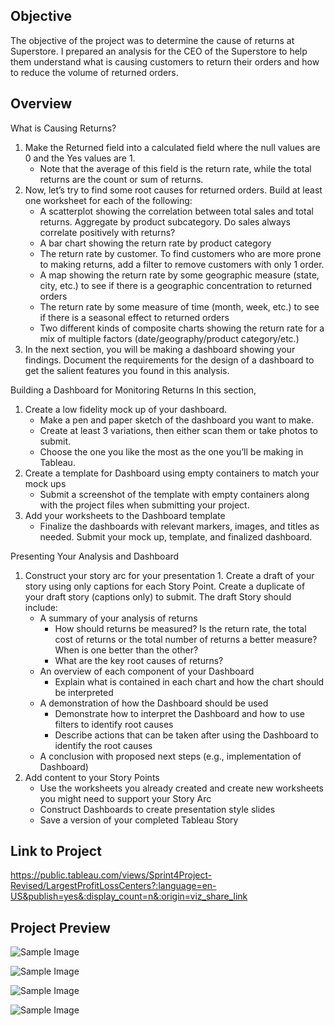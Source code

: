 ## Objective
The objective of the project was to determine the cause of returns at Superstore. I prepared an analysis for the CEO of the Superstore to help them understand what is causing customers to return their orders and how to reduce the volume of returned orders.

## Overview
What is Causing Returns?

1. Make the Returned field into a calculated field where the null values are 0 and the Yes values are 1.
    - Note that the average of this field is the return rate, while the total returns are the count or sum of returns.
3. Now, let’s try to find some root causes for returned orders. Build at least one worksheet for each of the following:
    - A scatterplot showing the correlation between total sales and total returns. Aggregate by product subcategory. Do sales always correlate positively with returns?
    - A bar chart showing the return rate by product category
    - The return rate by customer. To find customers who are more prone to making returns, add a filter to remove customers with only 1 order.
    - A map showing the return rate by some geographic measure (state, city, etc.) to see if there is a geographic concentration to returned orders
    - The return rate by some measure of time (month, week, etc.) to see if there is a seasonal effect to returned orders
    - Two different kinds of composite charts showing the return rate for a mix of multiple factors (date/geography/product category/etc.)
4. In the next section, you will be making a dashboard showing your findings. Document the requirements for the design of a dashboard to get the salient features you found in this analysis.

Building a Dashboard for Monitoring Returns
In this section, 
1. Create a low fidelity mock up of your dashboard. 
    - Make a pen and paper sketch of the dashboard you want to make.
    - Create at least 3 variations, then either scan them or take photos to submit.
    - Choose the one you like the most as the one you’ll be making in Tableau.
2. Create a template for Dashboard using empty containers to match your mock ups
    - Submit a screenshot of the template with empty containers along with the project files when submitting your project.
3. Add your worksheets to the Dashboard template
    - Finalize the dashboards with relevant markers, images, and titles as needed. Submit your mock up, template, and finalized dashboard.

Presenting Your Analysis and Dashboard
1. Construct your story arc for your presentation 1. Create a draft of your story using only captions for each Story Point. Create a duplicate of your draft story (captions only) to submit. The draft Story should include:
    - A summary of your analysis of returns
        - How should returns be measured? Is the return rate, the total cost of returns or the total number of returns a better measure? When is one better than the other?
        - What are the key root causes of returns?
    - An overview of each component of your Dashboard
        - Explain what is contained in each chart and how the chart should be interpreted
    - A demonstration of how the Dashboard should be used
        - Demonstrate how to interpret the Dashboard and how to use filters to identify root causes
        - Describe actions that can be taken after using the Dashboard to identify the root causes
    - A conclusion with proposed next steps (e.g., implementation of Dashboard)
2. Add content to your Story Points
    - Use the worksheets you already created and create new worksheets you might need to support your Story Arc
    - Construct Dashboards to create presentation style slides
    - Save a version of your completed Tableau Story

## Link to Project
https://public.tableau.com/views/Sprint4Project-Revised/LargestProfitLossCenters?:language=en-US&publish=yes&:display_count=n&:origin=viz_share_link
## Project Preview
![Sample Image](https://github.com/erikacarlier/TripleTen-Projects/blob/9a8449b42df979d853c3de4fb3454ee28b039a6c/Superstore%20-%20Storytelling%20with%20Data/Photos/Returns%20vs.%20Sales%20by%20Subcategory.png)

![Sample Image](https://github.com/erikacarlier/TripleTen-Projects/blob/9a8449b42df979d853c3de4fb3454ee28b039a6c/Superstore%20-%20Storytelling%20with%20Data/Photos/Return%20Rate%20by%20State.png)

![Sample Image](https://github.com/erikacarlier/TripleTen-Projects/blob/9a8449b42df979d853c3de4fb3454ee28b039a6c/Superstore%20-%20Storytelling%20with%20Data/Photos/Orders%20vs%20Return%20of%20Category.png)

![Sample Image](https://github.com/erikacarlier/TripleTen-Projects/blob/9a8449b42df979d853c3de4fb3454ee28b039a6c/Superstore%20-%20Storytelling%20with%20Data/Photos/Profit%20vs%20Return%20by%20State.png)
